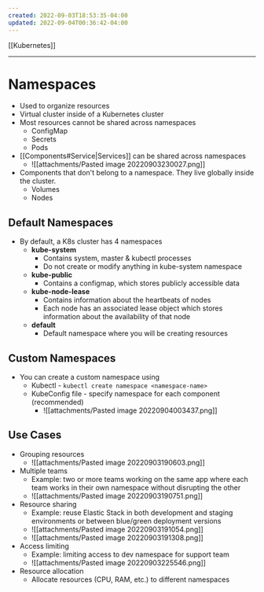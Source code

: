 ```yaml
---
created: 2022-09-03T18:53:35-04:00
updated: 2022-09-04T00:36:42-04:00
---
```

[[Kubernetes]]

---
# Namespaces
- Used to organize resources
- Virtual cluster inside of a Kubernetes cluster
- Most resources cannot be shared across namespaces
	- ConfigMap
	- Secrets
	- Pods
- [[Components#Service|Services]] can be shared across namespaces
	- ![[attachments/Pasted image 20220903230027.png]]
- Components that don't belong to a namespace. They live globally inside the cluster.
	- Volumes
	- Nodes 

## Default Namespaces
- By default, a K8s cluster has 4 namespaces
	- **kube-system**
		- Contains system, master & kubectl processes
		- Do not create or modify anything in kube-system namespace
	- **kube-public**
		- Contains a configmap, which stores publicly accessible data
	- **kube-node-lease**
		- Contains information about the heartbeats of nodes
		- Each node has an associated lease object which stores information about the availability of that node
	- **default**
		- Default namespace where you will be creating resources

## Custom Namespaces
- You can create a custom namespace using
	- Kubectl - `kubectl create namespace <namespace-name>`
	- KubeConfig file - specify namespace for each component (recommended)
		- ![[attachments/Pasted image 20220904003437.png]]

## Use Cases
- Grouping resources
	- ![[attachments/Pasted image 20220903190603.png]]
- Multiple teams
	- Example: two or more teams working on the same app where each team works in their own namespace without disrupting the other
	- ![[attachments/Pasted image 20220903190751.png]]
- Resource sharing
	- Example: reuse Elastic Stack in both development and staging environments or between blue/green deployment versions
	- ![[attachments/Pasted image 20220903191054.png]]
	- ![[attachments/Pasted image 20220903191308.png]]
- Access limiting 
	- Example: limiting access to dev namespace for support team
	- ![[attachments/Pasted image 20220903225546.png]]
- Resource allocation 
	- Allocate resources (CPU, RAM, etc.) to different namespaces